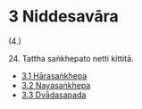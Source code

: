 

# 3 Niddesavāra


(4.)

24\. Tattha saṅkhepato netti kittitā.

* [3.1 Hārasaṅkhepa](3/3.1.md)
* [3.2 Nayasaṅkhepa](3/3.2.md)
* [3.3 Dvādasapada](3/3.3.md)



